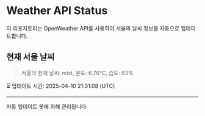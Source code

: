 
# Weather API Status

이 리포지토리는 OpenWeather API를 사용하여 서울의 날씨 정보를 자동으로 업데이트합니다.

## 현재 서울 날씨
> 서울의 현재 날씨: mist, 온도: 6.76°C, 습도: 93%

⏳ 업데이트 시간: 2025-04-10 21:31:08 (UTC)

---
자동 업데이트 봇에 의해 관리됩니다.
